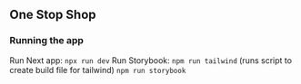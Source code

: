 ## One Stop Shop

### Running the app
Run Next app: `npx run dev`
Run Storybook:
    `npm run tailwind` (runs script to create build file for tailwind)
    `npm run storybook`

